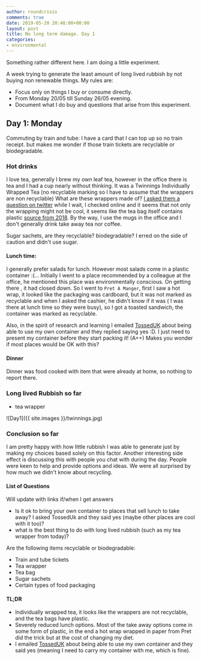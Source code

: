 ```yaml
---
author: roundcrisis
comments: true
date: 2019-05-20 20:48:00+00:00
layout: post
title: No long term damage. Day 1
categories:
- environmental
---
```


Something rather different here. I am doing a little experiment.

A week trying to generate the least amount of long lived rubbish by not buying non renewable things. My rules are:

* Focus only on things I buy or consume directly.
* From Monday 20/05 till Sunday 26/05 evening.
* Document what I do buy and questions that arise from this experiment.

## Day 1: Monday

Commuting by train and tube: I have a card that I can top up so no train receipt. but makes me wonder if those train tickets are recyclable or 
biodegradable.

### Hot drinks

I love tea, generally I brew my own leaf tea, however in the office there is tea and I had a cup nearly without thinking. It was a 
Twinnings Individually Wrapped Tea (no recyclable marking so I have to assume that the wrappers are non recyclable)
What are these wrappers made of? [I asked them a question on twitter](https://twitter.com/silverSpoon/status/1130539990180605953) while I
wait, I checked online and it seems that not only the wrapping might not be cool, it seems like the tea bag itself contains plastic [source from 2018](https://moralfibres.co.uk/is-there-plastic-in-your-tea/).
By the way, I use the mugs in the office and I don't generally drink take away tea nor coffee.

Sugar sachets, are they recyclable? biodegradable?  I erred on the side of caution and didn't use sugar.

#### Lunch time:

I generally prefer salads for lunch. However most salads come in a plastic container :(... Initially I went to a place recommended by a colleague at the office, he mentioned this place was environmentally conscious.  On getting there , it had closed down.
So I went to `Pret A Manger`,  first I saw a hot wrap, it looked like the packaging was cardboard,  but it was not marked as recyclable and when I asked the cashier, he didn't know if it was ( I was there at lunch time so they were  busy), so I got a toasted sandwich, the container was marked as recyclable.

Also, in the spirit of research and learning I emailed [TossedUK](https://tosseduk.com/) about being able to use my own container
and they replied saying  yes :D. I just need to present my container before they start packing it! (A++) 
Makes you wonder if most places would be OK with this?

#### Dinner

Dinner was food cooked with item that were already at home, so nothing to report there.

### Long lived Rubbish so far

* tea wrapper

![Day1]({{ site.images }}/twinnings.jpg)

### Conclusion so far

I am pretty happy with how little rubbish I was able to generate just by making my choices based solely on this factor. Another
interesting side effect is discussing this with people you chat with during the day. People were keen to help and provide options 
and ideas. We were all surprised by how much we didn't know about recycling.

#### List of Questions

Will update with links if/when I get answers

* Is it ok to bring your own container to places that sell lunch to take away? I asked TossedUk and they said yes (maybe other places are cool with it too)?
* what is the best thing to do with long lived rubbish (such as my tea wrapper from today)?

Are the following items recyclable or biodegradable:

* Train and tube tickets
* Tea wrapper
* Tea bag
* Sugar sachets
* Certain types of food packaging

#### TL;DR

* Individually wrapped tea, it looks like the wrappers are not recyclable, and the tea bags have plastic.
* Severely reduced lunch options. Most of the take away options come in some form of plastic, in the end a hot wrap wrapped in paper from Pret did the trick but at the cost of changing my diet.
* I emailed [TossedUK](https://tosseduk.com/) about being able to use my own container and they said yes (meaning I need to carry my container with me, which is fine).